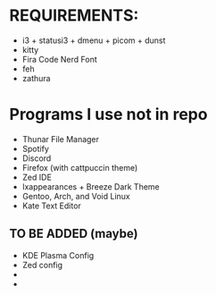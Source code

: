 # REQUIREMENTS:
- i3 + statusi3 + dmenu + picom + dunst
- kitty
- Fira Code Nerd Font
- feh
- zathura
# Programs I use not in repo
- Thunar File Manager
- Spotify
- Discord
- Firefox (with cattpuccin theme)
- Zed IDE
- lxappearances + Breeze Dark Theme
- Gentoo, Arch, and Void Linux
- Kate Text Editor
## TO BE ADDED (maybe)
- KDE Plasma Config
- Zed config
- 
-
